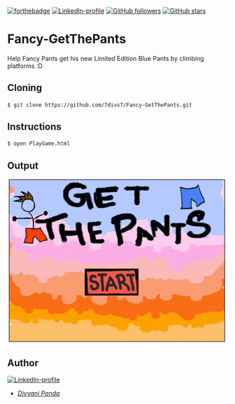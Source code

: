 [![forthebadge](https://forthebadge.com/images/badges/made-with-javascript.svg)](https://forthebadge.com)
[![LinkedIn-profile](https://img.shields.io/badge/LinkedIn-Divyani-blue.svg)](https://www.linkedin.com/in/divyani-panda-5a8345194/) 
[![GitHub followers](https://img.shields.io/github/followers/7divs7?label=Follow&style=social)](https://github.com/7divs7?tab=followers) 
[![GitHub stars](https://img.shields.io/github/stars/7divs7/BlueBot.svg?style=social&label=Star&maxAge=2592000)](https://GitHub.com/7divs7/BlueBot/stargazers/)


# Fancy-GetThePants
Help Fancy Pants get his new Limited Edition Blue Pants by climbing platforms :D 

## Cloning
```bash
$ git clone https://github.com/7divs7/Fancy-GetThePants.git
```

## Instructions
```bash
$ open PlayGame.html
```

## Output
![Alt Text](https://github.com/7divs7/Fancy-GetThePants/blob/master/Fancy/fancy.gif)

## Author
[![LinkedIn-profile](https://img.shields.io/badge/LinkedIn-Profile-teal.svg)](https://www.linkedin.com/in/divyani-panda-5a8345194/)
* [*Divyani Panda*](https://github.com/7divs7)
